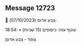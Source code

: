 ## Message 12723

🔴 צבע אדום (07/10/2023):

18:54:
• עוטף עזה: כיסופים (15 שניות)

צופר - צבע אדום

